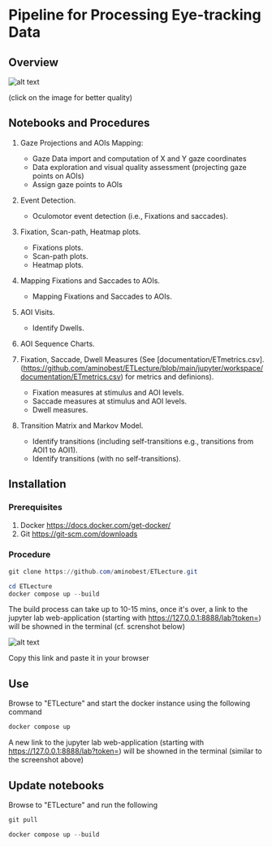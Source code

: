 # Pipeline for Processing Eye-tracking Data

## Overview

![alt text](https://github.com/aminobest/ETLecture/blob/main/jupyter/workspace/pipeLineBPMNModel.png?raw=true)

(click on the image for better quality)

## Notebooks and Procedures

1. Gaze Projections and AOIs Mapping: 
	* Gaze Data import and computation of X and Y gaze coordinates 
	*  Data exploration and visual quality assessment (projecting gaze points on AOIs)
	* Assign gaze points to AOIs 
	
2.  Event Detection. 
	* Oculomotor event detection (i.e., Fixations and saccades). 

3. Fixation, Scan-path, Heatmap plots. 
	* Fixations plots. 
	* Scan-path plots. 
	* Heatmap plots. 

4.  Mapping Fixations and Saccades to AOIs. 
	* Mapping Fixations and Saccades to AOIs. 

5. AOI Visits. 
	* Identify Dwells. 


6. AOI Sequence Charts. 


7. Fixation, Saccade, Dwell Measures (See [documentation/ETmetrics.csv]. 
(https://github.com/aminobest/ETLecture/blob/main/jupyter/workspace/documentation/ETmetrics.csv) for metrics and definions). 
	* Fixation measures at stimulus and AOI levels. 
	* Saccade measures at stimulus and AOI levels. 
	* Dwell measures. 
	
8. Transition Matrix and Markov Model. 
	* Identify transitions (including self-transitions e.g., transitions from AOI1 to AOI1). 
	* Identify transitions (with no self-transitions). 



## Installation

### Prerequisites

1. Docker https://docs.docker.com/get-docker/
2. Git https://git-scm.com/downloads

### Procedure

```powershell
git clone https://github.com/aminobest/ETLecture.git
```

```powershell
cd ETLecture
docker compose up --build
```

The build process can take up to 10-15 mins, once it's over, a link to the jupyter lab web-application (starting with https://127.0.0.1:8888/lab?token=) will be showned in the terminal (cf. screnshot below)

![alt text](https://github.com/aminobest/ETLecture/blob/main/jupyter/jupyterLinkExample.png?raw=true)

Copy this link and paste it in your browser

## Use

Browse to "ETLecture" and start the docker instance using the following command

```powershell
docker compose up
```

 A new link to the jupyter lab web-application (starting with https://127.0.0.1:8888/lab?token=) will be showned in the terminal (similar to the screenshot above)

## Update notebooks

Browse to "ETLecture" and run the following

```powershell
git pull
```

```powershell
docker compose up --build
```
